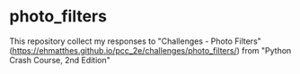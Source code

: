 # photo_filters
This repository collect my responses to "Challenges - Photo Filters" (https://ehmatthes.github.io/pcc_2e/challenges/photo_filters/) from "Python Crash Course, 2nd Edition" 
